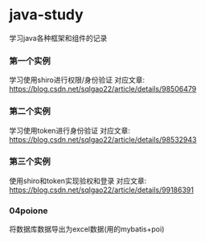 # java-study
学习java各种框架和组件的记录
### 第一个实例
学习使用shiro进行权限/身份验证
对应文章: https://blog.csdn.net/sqlgao22/article/details/98506479

### 第二个实例
学习使用token进行身份验证
对应文章: https://blog.csdn.net/sqlgao22/article/details/98532943

### 第三个实例
使用shiro和token实现验权和登录
对应文章: https://blog.csdn.net/sqlgao22/article/details/99186391

### 04poione
将数据库数据导出为excel数据(用的mybatis+poi)

### 